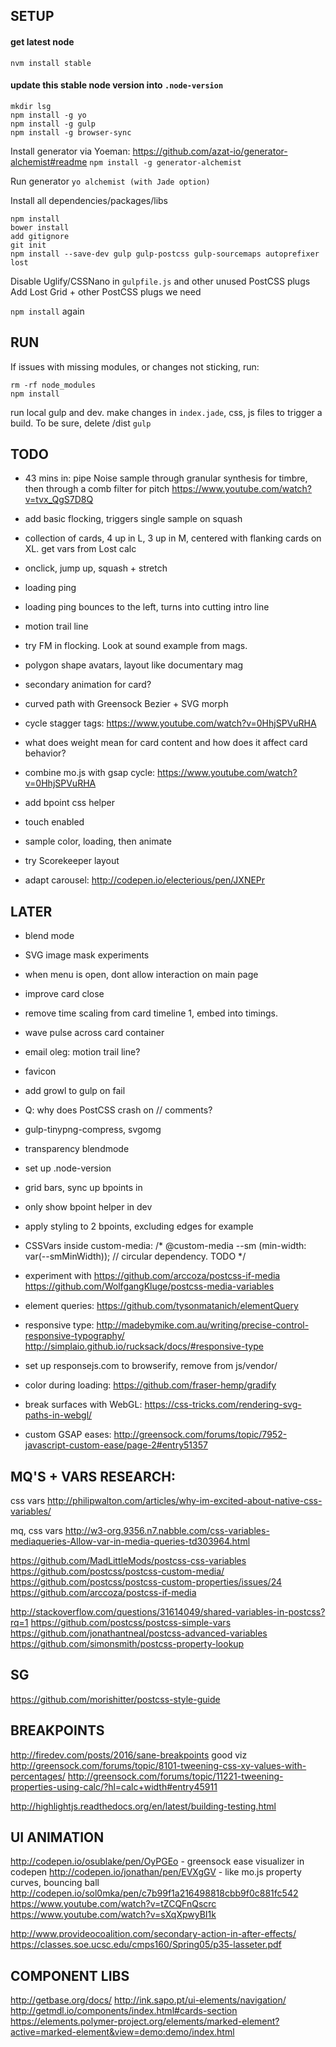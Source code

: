 SETUP
-------
#### get latest node
`nvm install stable`

#### update this stable node version into `.node-version`


```
mkdir lsg
npm install -g yo
npm install -g gulp
npm install -g browser-sync
```

Install generator via Yoeman: https://github.com/azat-io/generator-alchemist#readme
`npm install -g generator-alchemist`

Run generator 
`yo alchemist (with Jade option)`

Install all dependencies/packages/libs
```
npm install
bower install
add gitignore
git init
npm install --save-dev gulp gulp-postcss gulp-sourcemaps autoprefixer lost
```

Disable Uglify/CSSNano in `gulpfile.js` and other unused PostCSS plugs
Add Lost Grid + other PostCSS plugs we need

`npm install` again



RUN
------

If issues with missing modules, or changes not sticking, run:
```
rm -rf node_modules
npm install

```

run local gulp and dev. make changes in `index.jade`, css, js files to trigger a build.
To be sure, delete /dist
`gulp`



TODO
------

- 43 mins in: pipe Noise sample through granular synthesis for timbre, then through a comb filter for pitch
https://www.youtube.com/watch?v=tvx_QgS7D8Q

- add basic flocking, triggers single sample on squash

- collection of cards, 4 up in L, 3 up in M, centered with flanking cards on XL. get vars from Lost calc

- onclick, jump up, squash + stretch
- loading ping
- loading ping bounces to the left, turns into cutting intro line
- motion trail line
- try FM in flocking. Look at sound example from mags.
- polygon shape avatars, layout like documentary mag

- secondary animation for card? 
- curved path with Greensock Bezier + SVG morph

- cycle stagger tags: https://www.youtube.com/watch?v=0HhjSPVuRHA

- what does weight mean for card content and how does it affect card behavior?

- combine mo.js with gsap cycle: https://www.youtube.com/watch?v=0HhjSPVuRHA
- add bpoint css helper
- touch enabled
- sample color, loading, then animate

- try Scorekeeper layout

- adapt carousel: http://codepen.io/electerious/pen/JXNEPr


LATER
-------

- blend mode
- SVG image mask experiments

- when menu is open, dont allow interaction on main page
- improve card close
- remove time scaling from card timeline 1, embed into timings.
- wave pulse across card container
- email oleg: motion trail line?
- favicon
- add growl to gulp on fail
- Q: why does PostCSS crash on // comments?
- gulp-tinypng-compress, svgomg

- transparency blendmode
- set up .node-version

- grid bars, sync up bpoints in 

- only show bpoint helper in dev
- apply styling to 2 bpoints, excluding edges for example

- CSSVars inside custom-media:
/* @custom-media --sm (min-width: var(--smMinWidth));  // circular dependency. TODO */

- experiment with 
  https://github.com/arccoza/postcss-if-media
  https://github.com/WolfgangKluge/postcss-media-variables

- element queries: https://github.com/tysonmatanich/elementQuery

- responsive type: 
  http://madebymike.com.au/writing/precise-control-responsive-typography/
  http://simplaio.github.io/rucksack/docs/#responsive-type


- set up responsejs.com to browserify, remove from js/vendor/

- color during loading: https://github.com/fraser-hemp/gradify


- break surfaces with WebGL: https://css-tricks.com/rendering-svg-paths-in-webgl/


- custom GSAP eases: http://greensock.com/forums/topic/7952-javascript-custom-ease/page-2#entry51357





MQ'S + VARS RESEARCH:
---------
css vars
http://philipwalton.com/articles/why-im-excited-about-native-css-variables/    

mq, css vars
http://w3-org.9356.n7.nabble.com/css-variables-mediaqueries-Allow-var-in-media-queries-td303964.html

https://github.com/MadLittleMods/postcss-css-variables
https://github.com/postcss/postcss-custom-media/
https://github.com/postcss/postcss-custom-properties/issues/24
https://github.com/arccoza/postcss-if-media

http://stackoverflow.com/questions/31614049/shared-variables-in-postcss?rq=1
https://github.com/postcss/postcss-simple-vars
https://github.com/jonathantneal/postcss-advanced-variables
https://github.com/simonsmith/postcss-property-lookup


SG
-----
https://github.com/morishitter/postcss-style-guide




BREAKPOINTS
--------
http://firedev.com/posts/2016/sane-breakpoints   good viz
http://greensock.com/forums/topic/8101-tweening-css-xy-values-with-percentages/
http://greensock.com/forums/topic/11221-tweening-properties-using-calc/?hl=calc+width#entry45911


http://highlightjs.readthedocs.org/en/latest/building-testing.html



UI ANIMATION 
----------

http://codepen.io/osublake/pen/OyPGEo - greensock ease visualizer in codepen
http://codepen.io/jonathan/pen/EVXgGV - like mo.js property curves, bouncing ball
http://codepen.io/sol0mka/pen/c7b99f1a216498818cbb9f0c881fc542
https://www.youtube.com/watch?v=tZCQFnQscrc
https://www.youtube.com/watch?v=sXqXpwyBI1k

http://www.provideocoalition.com/secondary-action-in-after-effects/ 
https://classes.soe.ucsc.edu/cmps160/Spring05/p35-lasseter.pdf




COMPONENT LIBS
---------
http://getbase.org/docs/
http://ink.sapo.pt/ui-elements/navigation/
http://getmdl.io/components/index.html#cards-section
https://elements.polymer-project.org/elements/marked-element?active=marked-element&view=demo:demo/index.html









